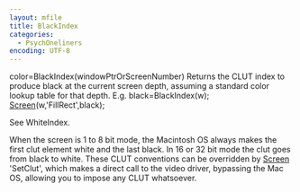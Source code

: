 ```yaml
---
layout: mfile
title: BlackIndex
categories:
  - PsychOneliners
encoding: UTF-8
---
```


color=BlackIndex(windowPtrOrScreenNumber)
Returns the CLUT index to produce black at the current screen depth,
assuming a standard color lookup table for that depth. E.g.
black=BlackIndex(w);
[Screen](/docs/Screen)(w,'FillRect',black);

See WhiteIndex.

When the screen is 1 to 8 bit mode, the Macintosh OS always makes the
first clut element white and the last black. In 16 or 32 bit mode the
clut goes from black to white. These CLUT conventions can be overridden
by [Screen](/docs/Screen) 'SetClut', which makes a direct call to the video driver,
bypassing the Mac OS, allowing you to impose any CLUT whatsoever.